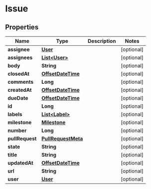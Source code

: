 
# Issue

## Properties
Name | Type | Description | Notes
------------ | ------------- | ------------- | -------------
**assignee** | [**User**](User.md) |  |  [optional]
**assignees** | [**List&lt;User&gt;**](User.md) |  |  [optional]
**body** | **String** |  |  [optional]
**closedAt** | [**OffsetDateTime**](OffsetDateTime.md) |  |  [optional]
**comments** | **Long** |  |  [optional]
**createdAt** | [**OffsetDateTime**](OffsetDateTime.md) |  |  [optional]
**dueDate** | [**OffsetDateTime**](OffsetDateTime.md) |  |  [optional]
**id** | **Long** |  |  [optional]
**labels** | [**List&lt;Label&gt;**](Label.md) |  |  [optional]
**milestone** | [**Milestone**](Milestone.md) |  |  [optional]
**number** | **Long** |  |  [optional]
**pullRequest** | [**PullRequestMeta**](PullRequestMeta.md) |  |  [optional]
**state** | **String** |  |  [optional]
**title** | **String** |  |  [optional]
**updatedAt** | [**OffsetDateTime**](OffsetDateTime.md) |  |  [optional]
**url** | **String** |  |  [optional]
**user** | [**User**](User.md) |  |  [optional]



